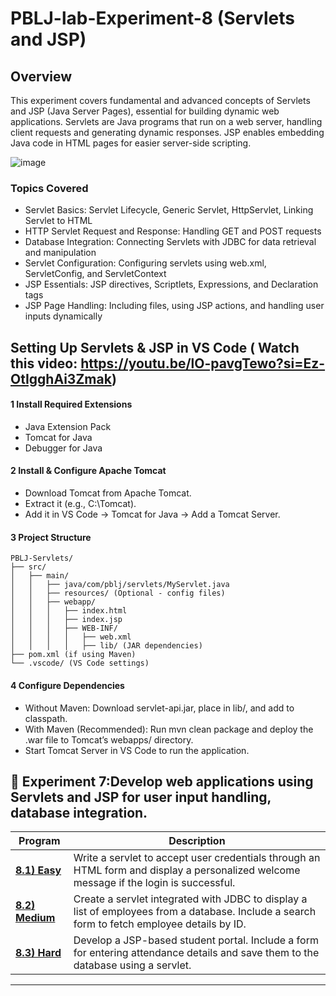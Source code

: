 # PBLJ-lab-Experiment-8 (Servlets and JSP)

## Overview

This experiment covers fundamental and advanced concepts of Servlets and JSP (Java Server Pages), essential for building dynamic web applications. Servlets are Java programs that run on a web server, handling client requests and generating dynamic responses. JSP enables embedding Java code in HTML pages for easier server-side scripting.

![image](https://github.com/user-attachments/assets/e2cfb9b4-a49e-48ea-af6f-c791853ca269)

### Topics Covered

- Servlet Basics: Servlet Lifecycle, Generic Servlet, HttpServlet, Linking Servlet to HTML
- HTTP Servlet Request and Response: Handling GET and POST requests
- Database Integration: Connecting Servlets with JDBC for data retrieval and manipulation
- Servlet Configuration: Configuring servlets using web.xml, ServletConfig, and ServletContext
- JSP Essentials: JSP directives, Scriptlets, Expressions, and Declaration tags
- JSP Page Handling: Including files, using JSP actions, and handling user inputs dynamically

## Setting Up Servlets & JSP in VS Code ( Watch this video: https://youtu.be/lO-pavgTewo?si=Ez-OtIgghAi3Zmak)
#### 1 Install Required Extensions
- Java Extension Pack
- Tomcat for Java
- Debugger for Java
  
#### 2 Install & Configure Apache Tomcat
- Download Tomcat from Apache Tomcat.
- Extract it (e.g., C:\Tomcat).
- Add it in VS Code → Tomcat for Java → Add a Tomcat Server.

#### 3 Project Structure
    PBLJ-Servlets/
    ├── src/
    │   ├── main/
    │   │   ├── java/com/pblj/servlets/MyServlet.java
    │   │   ├── resources/ (Optional - config files)
    │   │   ├── webapp/
    │   │   │   ├── index.html
    │   │   │   ├── index.jsp
    │   │   │   ├── WEB-INF/
    │   │   │   │   ├── web.xml
    │   │   │   │   ├── lib/ (JAR dependencies)
    ├── pom.xml (if using Maven)
    └── .vscode/ (VS Code settings)

#### 4 Configure Dependencies
- Without Maven: Download servlet-api.jar, place in lib/, and add to classpath.
- With Maven (Recommended):  Run mvn clean package and deploy the .war file to Tomcat’s webapps/ directory.
- Start Tomcat Server in VS Code to run the application.


## 📌 Experiment 7:Develop web applications using Servlets and JSP for user input handling, database integration.

| Program    | Description                                 |
|------------|---------------------------------------------|
| **[8.1) Easy](/Exp8.1.java)** |Write a servlet to accept user credentials through an HTML form and display a personalized welcome message if the login is successful. |
| **[8.2) Medium](/Exp8.2.java)** |Create a servlet integrated with JDBC to display a list of employees from a database. Include a search form to fetch employee details by ID.|
| **[8.3) Hard](/Exp8.3.java)** | Develop a JSP-based student portal. Include a form for entering attendance details and save them to the database using a servlet.|

-----
